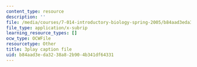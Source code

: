 ```yaml
---
content_type: resource
description: ''
file: /media/courses/7-014-introductory-biology-spring-2005/b84aad3eda3238a82b904b341df64331_7aNYj3zyVkc.srt
file_type: application/x-subrip
learning_resource_types: []
ocw_type: OCWFile
resourcetype: Other
title: 3play caption file
uid: b84aad3e-da32-38a8-2b90-4b341df64331
---
```


